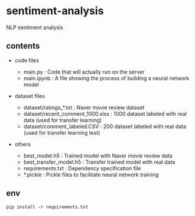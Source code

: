 # sentiment-analysis
NLP sentiment analysis

## contents

- code files
    - main.py : Code that will actually run on the server
    - main.ipynb : A file showing the process of building a neural network model
    
- dataset files
    - dataset/ratings_*.txt : Naver movie review dataset
    - dataset/recent_comment_1000.xlsx : 1000 dataset labeled with real data (used for transfer learning)
    - dataset/comment_labeled.CSV : 200 dataset labeled with real data (used for transfer learning test)

- others
    - best_model.h5 : Trained model with Naver movie review data
    - best_transfer_model.h5 : Transfer trained model with real data
    - requirements.txt : Dependency specification file
    - *.pickle : Pickle files to facilitate neural network training

## env
`pip install -r requirements.txt`